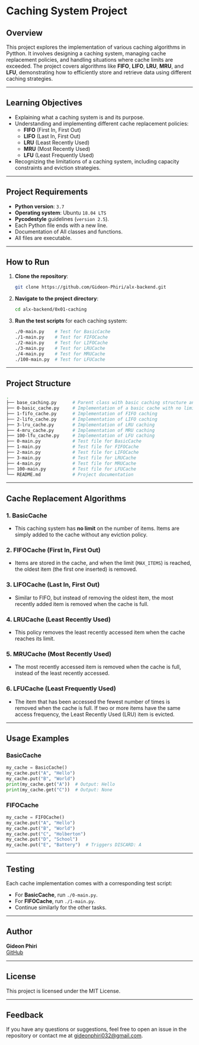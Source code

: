 # Caching System Project

## Overview
This project explores the implementation of various caching algorithms in Pytthon. It involves designing a caching system, managing cache replacement policies, and handling situations where cache limits are exceeded. The project covers algorithms like **FIFO**, **LIFO**, **LRU**, **MRU**, and **LFU**, demonstrating how to efficiently store and retrieve data using different caching strategies.

---

## Learning Objectives

- Explaining what a caching system is and its purpose.
- Understanding and implementing different cache replacement policies:
  - **FIFO** (First In, First Out)
  - **LIFO** (Last In, First Out)
  - **LRU** (Least Recently Used)
  - **MRU** (Most Recently Used)
  - **LFU** (Least Frequently Used)
- Recognizing the limitations of a caching system, including capacity constraints and eviction strategies.

---

## Project Requirements
- **Python version**: `3.7`
- **Operating system**: Ubuntu `18.04 LTS`
- **Pycodestyle** guidelines (`version 2.5`).
- Each Python file ends with a new line.
- Documentation of All classes and functions.
- All files are executable.

---

## How to Run
1. **Clone the repository**:
   ```bash
   git clone https://github.com/Gideon-Phiri/alx-backend.git
   ```
2. **Navigate to the project directory**:
   ```bash
   cd alx-backend/0x01-caching
   ```
3. **Run the test scripts** for each caching system:
   ```bash
   ./0-main.py    # Test for BasicCache
   ./1-main.py    # Test for FIFOCache
   ./2-main.py    # Test for LIFOCache
   ./3-main.py    # Test for LRUCache
   ./4-main.py    # Test for MRUCache
   ./100-main.py  # Test for LFUCache
   ```

---

## Project Structure

```bash
.
├── base_caching.py      # Parent class with basic caching structure and methods
├── 0-basic_cache.py     # Implementation of a basic cache with no limits
├── 1-fifo_cache.py      # Implementation of FIFO caching
├── 2-lifo_cache.py      # Implementation of LIFO caching
├── 3-lru_cache.py       # Implementation of LRU caching
├── 4-mru_cache.py       # Implementation of MRU caching
├── 100-lfu_cache.py     # Implementation of LFU caching
├── 0-main.py            # Test file for BasicCache
├── 1-main.py            # Test file for FIFOCache
├── 2-main.py            # Test file for LIFOCache
├── 3-main.py            # Test file for LRUCache
├── 4-main.py            # Test file for MRUCache
├── 100-main.py          # Test file for LFUCache
└── README.md            # Project documentation
```

---

## Cache Replacement Algorithms

### 1. **BasicCache**
- This caching system has **no limit** on the number of items. Items are simply added to the cache without any eviction policy.

### 2. **FIFOCache (First In, First Out)**
- Items are stored in the cache, and when the limit (`MAX_ITEMS`) is reached, the oldest item (the first one inserted) is removed.

### 3. **LIFOCache (Last In, First Out)**
- Similar to FIFO, but instead of removing the oldest item, the most recently added item is removed when the cache is full.

### 4. **LRUCache (Least Recently Used)**
- This policy removes the least recently accessed item when the cache reaches its limit.

### 5. **MRUCache (Most Recently Used)**
- The most recently accessed item is removed when the cache is full, instead of the least recently accessed.

### 6. **LFUCache (Least Frequently Used)**
- The item that has been accessed the fewest number of times is removed when the cache is full. If two or more items have the same access frequency, the Least Recently Used (LRU) item is evicted.

---

## Usage Examples

### BasicCache

```python
my_cache = BasicCache()
my_cache.put("A", "Hello")
my_cache.put("B", "World")
print(my_cache.get("A"))  # Output: Hello
print(my_cache.get("C"))  # Output: None
```

### FIFOCache

```python
my_cache = FIFOCache()
my_cache.put("A", "Hello")
my_cache.put("B", "World")
my_cache.put("C", "Holberton")
my_cache.put("D", "School")
my_cache.put("E", "Battery")  # Triggers DISCARD: A
```

---

## Testing
Each cache implementation comes with a corresponding test script:
- For **BasicCache**, run `./0-main.py`.
- For **FIFOCache**, run `./1-main.py`.
- Continue similarly for the other tasks.

---

## Author
**Gideon Phiri**  
[GitHub](https://github.com/Gideon-Phiri)

---

## License
This project is licensed under the MIT License.

---

## Feedback
If you have any questions or suggestions, feel free to open an issue in the repository or contact me at gideonphiri032@gmail.com.

